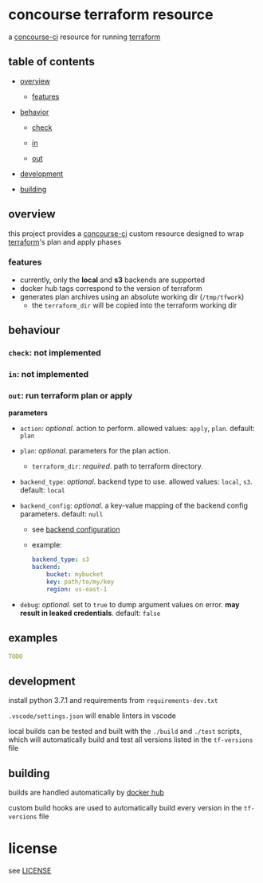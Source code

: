 # concourse terraform resource

a [concourse-ci](https://concourse-ci.org) resource for running [terraform](https://www.terraform.io)

## table of contents

- [overview](#overview)

	- [features](#features)

- [behavior](#behavior)

	- [check](#check-not-implemented)

	- [in](#in-not-implemented)

	- [out](#out-run-terraform-plan-or-apply)

- [development](#development)

- [building](#building)

## overview

this project provides a [concourse-ci](concourse-ci.org) custom resource designed to wrap [terraform](https://www.terraform.io)'s plan and apply phases

### features

- currently, only the **local** and **s3** backends are supported
- docker hub tags correspond to the version of terraform
- generates plan archives using an absolute working dir (`/tmp/tfwork`)
	- the `terraform_dir` will be copied into the terraform working dir

## behaviour

### `check`: not implemented

### `in`: not implemented

### `out`: run terraform plan or apply

**parameters**

- `action`: _optional_. action to perform. allowed values: `apply`, `plan`. default: `plan`

- `plan`: _optional_. parameters for the plan action.

	- `terraform_dir`: _required_. path to terraform directory.

- `backend_type`: _optional_. backend type to use. allowed values: `local`, `s3`. default: `local`

- `backend_config`: _optional_. a key-value mapping of the backend config parameters. default: `null`

	- see [backend configuration](https://www.terraform.io/docs/backends/config.html)
	- example:  
	  
	  ```yaml
	  backend_type: s3
	  backend:
	      bucket: mybucket
	      key: path/to/my/key
	      region: us-east-1
	  ```

- `debug`: _optional_. set to `true` to dump argument values on error. **may result in leaked credentials**. default: `false`

## examples

```yaml
TODO
```

## development

install python 3.7.1 and requirements from `requirements-dev.txt`

`.vscode/settings.json` will enable linters in vscode

local builds can be tested and built with the `./build` and `./test` scripts, which will automatically build and test all versions listed in the `tf-versions` file

## building

builds are handled automatically by [docker hub](https://hub.docker.com)

custom build hooks are used to automatically build every version in the `tf-versions` file

# license

see [LICENSE](LICENSE)
